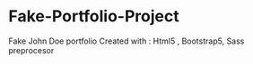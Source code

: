 # Fake-Portfolio-Project
Fake John Doe portfolio 
Created with : Html5 , Bootstrap5, Sass preprocesor
